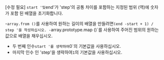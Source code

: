 [수정 필요]
`start '및`end'가 'step'의 공통 차이를 포함하는 지정된 범위 (역)에 숫자가 포함 된 배열을 초기화합니다.

-`array.from ()`를 사용하여 원하는 길이의 배열을 만들려면`(end -start + 1) / step '을 작성하십시오.
-`array.prototype.map ()`를 사용하여 주어진 범위의 원하는 값으로 배열을 채우십시오.
- 두 번째 인수`start '를 생략하여`0`의 기본값을 사용하십시오.
- 마지막 인수 인 'step'을 생략하여`1`의 기본값을 사용하십시오.